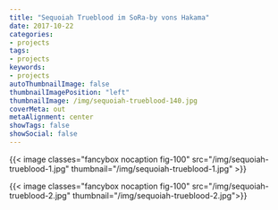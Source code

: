 ```yaml
---
title: "Sequoiah Trueblood im SoRa-by vons Hakama"
date: 2017-10-22
categories:
- projects
tags:
- projects
keywords:
- projects
autoThumbnailImage: false
thumbnailImagePosition: "left"
thumbnailImage: /img/sequoiah-trueblood-140.jpg
coverMeta: out
metaAlignment: center
showTags: false
showSocial: false
---
```

{{< image classes="fancybox nocaption fig-100" src="/img/sequoiah-trueblood-1.jpg" thumbnail="/img/sequoiah-trueblood-1.jpg" >}} <p>
{{< image classes="fancybox nocaption fig-100" src="/img/sequoiah-trueblood-2.jpg" thumbnail="/img/sequoiah-trueblood-2.jpg">}} 